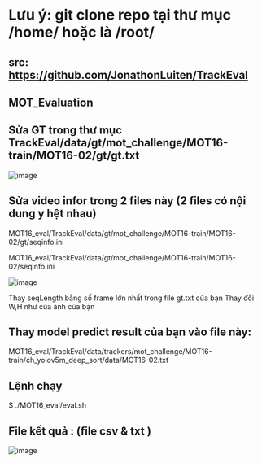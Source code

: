 # Lưu ý:  git clone repo tại thư mục /home/ hoặc là /root/
## src: https://github.com/JonathonLuiten/TrackEval
## MOT_Evaluation

## Sửa GT trong thư mục TrackEval/data/gt/mot_challenge/MOT16-train/MOT16-02/gt/gt.txt
![image](https://user-images.githubusercontent.com/26327367/123037320-ace62680-d418-11eb-9731-2996c66d598d.png)
## Sửa video infor trong 2 files này (2 files có nội dung y hệt nhau)
MOT16_eval/TrackEval/data/gt/mot_challenge/MOT16-train/MOT16-02/gt/seqinfo.ini

MOT16_eval/TrackEval/data/gt/mot_challenge/MOT16-train/MOT16-02/seqinfo.ini

![image](https://user-images.githubusercontent.com/26327367/123242531-4e9a7000-d50c-11eb-9d33-36f221e9cc7b.png)

Thay seqLength bằng số frame lớn nhất trong file gt.txt của bạn 
Thay đổi W,H như của ảnh của bạn 
## Thay model predict result của bạn vào file này: 
MOT16_eval/TrackEval/data/trackers/mot_challenge/MOT16-train/ch_yolov5m_deep_sort/data/MOT16-02.txt

## Lệnh chạy 
$ ./MOT16_eval/eval.sh  


## File kết quả : (file csv & txt )
![image](https://user-images.githubusercontent.com/26327367/123239381-7e944400-d509-11eb-93d0-7608df39eb2f.png)



